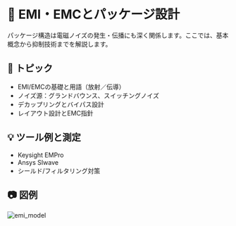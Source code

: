 # 📶 EMI・EMCとパッケージ設計

パッケージ構造は電磁ノイズの発生・伝播にも深く関係します。ここでは、基本概念から抑制技術までを解説します。

## 📌 トピック

- EMI/EMCの基礎と用語（放射／伝導）
- ノイズ源：グランドバウンス、スイッチングノイズ
- デカップリングとバイパス設計
- レイアウト設計とEMC指針

## 💡 ツール例と測定

- Keysight EMPro
- Ansys SIwave
- シールド/フィルタリング対策

## 📷 図例

![emi_model](./images/emi_simulation_example.png)
